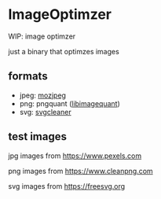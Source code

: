 # ImageOptimzer

WIP: image optimzer

just a binary that optimzes images

## formats

- jpeg: [mozjpeg](https://github.com/ImageOptim/mozjpeg-rust)
- png: pngquant ([libimagequant](https://github.com/ImageOptim/libimagequant))
- svg: [svgcleaner](https://github.com/RazrFalcon/svgcleaner)

## test images

jpg images from <https://www.pexels.com>

png images from <https://www.cleanpng.com>

svg images from <https://freesvg.org>
